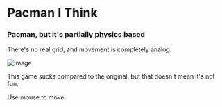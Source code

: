 # Pacman I Think
### Pacman, but it's partially physics based
There's no real grid, and movement is completely analog. 

![image](https://github.com/user-attachments/assets/b61ffc23-6752-43e4-b145-8ee79523428b)

This game sucks compared to the original, but that doesn't mean it's not fun.

Use mouse to move
